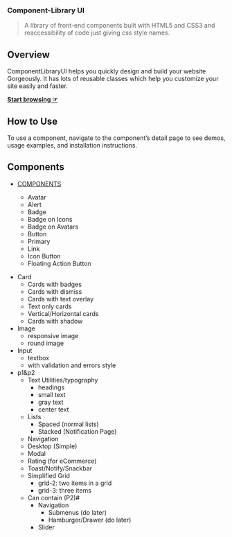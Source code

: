 ### Component-Library UI

> A library of  front-end components built with HTML5 and CSS3 and reaccessibility of code just giving css style names.

## Overview
  ComponentLibraryUI helps you quickly design and build your website Gorgeously. It has lots of reusable classes which help you customize your site easily and faster.
  
**[Start browsing ☞](https://component-library-shivani.netlify.app)**

## How to Use

To use a component, navigate to the component’s detail page to see demos, usage examples, and installation instructions.

## Components

* [COMPONENTS](https://github.com/BISINIGISHIVANI/component-library/tree/development/components)

    - Avatar
    - Alert
    - Badge
    - Badge on Icons
    - Badge on Avatars
   - Button
    - Primary
    - Link
    - Icon Button
    - Floating Action Button
 - Card
    - Cards with badges
    - Cards with dismiss
    - Cards with text overlay
    - Text only cards
    - Vertical/Horizontal cards
    - Cards with shadow
 - Image
    - responsive image
    - round image
 - Input
    - textbox
    - with validation and errors style
 - p1&p2
    - Text Utilities/typography
        - headings
        - small text
        - gray text
        - center text
    - Lists
        -  Spaced (normal lists)
        -   Stacked (Notification Page)
    - Navigation
    - Desktop (Simple)
    - Modal
    - Rating (for eCommerce)
    - Toast/Notify/Snackbar
    - Simplified Grid
        - grid-2: two items in a grid
        - grid-3: three items
    -   Can contain (P2)#
        -  Navigation
            - Submenus (do later)
            - Hamburger/Drawer (do later)
         - Slider
